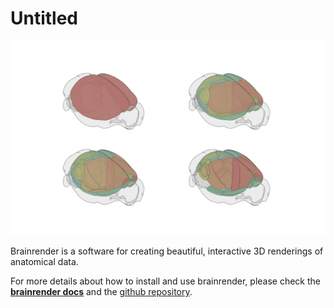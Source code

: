 # Untitled

![](../.gitbook/assets/aba.png)

Brainrender is a software for creating beautiful, interactive 3D renderings of anatomical data.

For more details about how to install and use brainrender, please check the [**brainrender docs**](https://docs.brainrender.info/) and the [github repository](https://github.com/brainglobe/brainrender).

